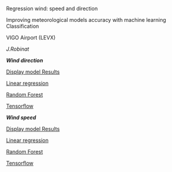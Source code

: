 Regression wind: speed and direction

Improving meteorological models accuracy with machine learning Classification

VIGO Airport (LEVX)

*J.Robinat*


***Wind direction***

[Display model Results](https://github.com/granantuin/LEVX_regression/blob/master/Display_regre_LEVX_dir.ipynb)

[Linear regression](https://github.com/granantuin/LEVX_regression/blob/master/linear_regre_LEVX_dir.ipynb)

[Random Forest](https://github.com/granantuin/LEVX_regression/blob/master/Randomforest_levx_dir.ipynb)

[Tensorflow](https://github.com/granantuin/LEVX_regression/blob/master/tensorflow_levx_regre_dir.ipynb)


***Wind speed***

[Display model Results](https://github.com/granantuin/LEVX_regression/blob/master/Display_regre_LEVX_spd.ipynb)

[Linear regression](https://github.com/granantuin/LEVX_regression/blob/master/linear_regre_LEVX_spd.ipynb)

[Random Forest](https://github.com/granantuin/LEVX_regression/blob/master/Randomforest_levx_spd.ipynb)

[Tensorflow](https://github.com/granantuin/LEVX_regression/blob/master/tensorflow_levx_regre_spd.ipynb)
